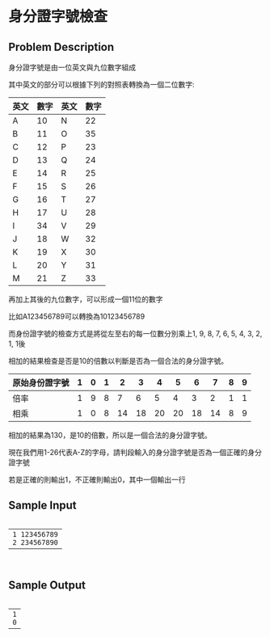 # 身分證字號檢查
<div data-step="14" data-intro="<p>描述中 <i class='fa fa-clipboard'></i> 按鈕可協助你複製到剪貼簿，並貼到本機實驗。</p> <p>若題目有特殊的字元格式，那在範例輸入/輸出測資不適用複製貼上，請務必小心</p>">
<h2 class="content-subhead">Problem Description</h2><p>身分證字號是由一位英文與九位數字組成</p>
<p>其中英文的部分可以根據下列的對照表轉換為一個二位數字:</p>
<table class="pure-table pure-table-bordered"><thead><tr>
<th>英文</th>
<th>數字</th>
<th>英文</th>
<th>數字</th>
</tr>
</thead><tbody><tr>
<td>A</td>
<td>10</td>
<td>N</td>
<td>22</td>
</tr>
<tr>
<td>B</td>
<td>11</td>
<td>O</td>
<td>35</td>
</tr>
<tr>
<td>C</td>
<td>12</td>
<td>P</td>
<td>23</td>
</tr>
<tr>
<td>D</td>
<td>13</td>
<td>Q</td>
<td>24</td>
</tr>
<tr>
<td>E</td>
<td>14</td>
<td>R</td>
<td>25</td>
</tr>
<tr>
<td>F</td>
<td>15</td>
<td>S</td>
<td>26</td>
</tr>
<tr>
<td>G</td>
<td>16</td>
<td>T</td>
<td>27</td>
</tr>
<tr>
<td>H</td>
<td>17</td>
<td>U</td>
<td>28</td>
</tr>
<tr>
<td>I</td>
<td>34</td>
<td>V</td>
<td>29</td>
</tr>
<tr>
<td>J</td>
<td>18</td>
<td>W</td>
<td>32</td>
</tr>
<tr>
<td>K</td>
<td>19</td>
<td>X</td>
<td>30</td>
</tr>
<tr>
<td>L</td>
<td>20</td>
<td>Y</td>
<td>31</td>
</tr>
<tr>
<td>M</td>
<td>21</td>
<td>Z</td>
<td>33</td>
</tr>
</tbody></table><p>再加上其後的九位數字，可以形成一個11位的數字</p>
<p>比如A123456789可以轉換為10123456789</p>
<p>而身份證字號的檢查方式是將從左至右的每一位數分別乘上1, 9, 8, 7, 6, 5, 4, 3, 2, 1, 1後</p>
<p>相加的結果檢查是否是10的倍數以判斷是否為一個合法的身分證字號。</p>
<table class="pure-table pure-table-bordered"><thead><tr>
<th>原始身份證字號</th>
<th>1</th>
<th>0</th>
<th>1</th>
<th>2</th>
<th>3</th>
<th>4</th>
<th>5</th>
<th>6</th>
<th>7</th>
<th>8</th>
<th>9</th>
</tr>
</thead><tbody><tr>
<td>倍率</td>
<td>1</td>
<td>9</td>
<td>8</td>
<td>7</td>
<td>6</td>
<td>5</td>
<td>4</td>
<td>3</td>
<td>2</td>
<td>1</td>
<td>1</td>
</tr>
<tr>
<td>相乘</td>
<td>1</td>
<td>0</td>
<td>8</td>
<td>14</td>
<td>18</td>
<td>20</td>
<td>20</td>
<td>18</td>
<td>14</td>
<td>8</td>
<td>9</td>
</tr>
</tbody></table><p>相加的結果為130，是10的倍數，所以是一個合法的身分證字號。</p>
<p>現在我們用1-26代表A-Z的字母，請判段輸入的身分證字號是否為一個正確的身分證字號</p>
<p>若是正確的則輸出1，不正確則輸出0，其中一個輸出一行</p>
<h2 class="content-subhead">Sample Input</h2><pre><code><span class="fw-code-copy-button pure-button"><i class="fa fa-clipboard"></i></span><div id="highlighter_511943" class="syntaxhighlighter nogutter  "><table border="0" cellpadding="0" cellspacing="0"><tbody><tr><td class="code"><div class="container"><div class="line number1 index0 alt2"><code class="plain">1 123456789</code></div><div class="line number2 index1 alt1"><code class="plain">2 234567890</code></div></div></td></tr></tbody></table></div>
</code></pre>
<h2 class="content-subhead">Sample Output</h2><pre><code><span class="fw-code-copy-button pure-button"><i class="fa fa-clipboard"></i></span><div id="highlighter_981614" class="syntaxhighlighter nogutter  "><table border="0" cellpadding="0" cellspacing="0"><tbody><tr><td class="code"><div class="container"><div class="line number1 index0 alt2"><code class="plain">1</code></div><div class="line number2 index1 alt1"><code class="plain">0</code></div></div></td></tr></tbody></table></div>
</code></pre>

</div>
